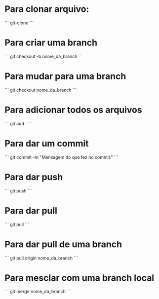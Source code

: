 # Para clonar arquivo: 
´´´
git-clone
´´´
# Para criar uma branch 
´´´
git checkout -b nome_da_branch
´´´

# Para mudar para uma branch 
´´´
git checkout nome_da_branch
´´´

# Para adicionar todos os arquivos 
´´´
git add .
´´´

# Para dar um commit 
´´´
git commit -m "Mensagem do que fez no commit."
´´´

# Para dar push 
´´´
git push
´´´

# Para dar pull 
´´´
git pull
´´´

# Para dar pull de uma branch 
´´´
git pull origin nome_da_branch
´´´

# Para mesclar com uma branch local 
´´´
git merge nome_da_branch
´´´
